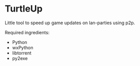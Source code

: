 TurtleUp
========

Little tool to speed up game updates on lan-parties using p2p.

Required ingredients:

- Python
- wxPython
- libtorrent
- py2exe
